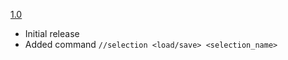 [1.0](https://github.com/DavixDevelop/WorldEditSelections/releases/tag/1.0)
- Initial release
- Added command `//selection <load/save> <selection_name>`